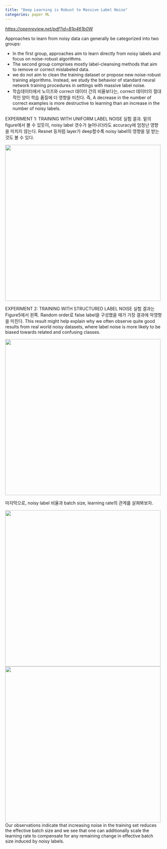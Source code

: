 ```yaml
---
title: "Deep Learning is Robust to Massive Label Noise"
categories: paper ML
---
```


*https://openreview.net/pdf?id=B1p461b0W*

Approaches to learn from noisy data can generally be categorized into two groups:

* In the first group, approaches aim to learn directly from noisy labels and focus on noise-robust algorithms.
* The second group comprises mostly label-cleansing methods that aim to remove or correct mislabeled data.
* we do not aim to clean the training dataset or propose new noise-robust training algorithms. Instead, we study the behavior of standard neural network training procedures in settings with massive label noise.
* 학습데이터에서 노이즈와 correct 데이터 간의 비율보다는, correct 데이터의 절대적인 양이 학습 품질에 더 영향을 미친다. 즉, A decrease in the number of correct examples is more destructive to learning than an increase in the number of noisy labels.

EXPERIMENT 1: TRAINING WITH UNIFORM LABEL NOISE 실험 결과. 밑의 figure에서 볼 수 있듯이, noisy label 갯수가 늘어나더라도 accuracy에 엄청난 영향을 미치지 않는다. Resnet 등처럼 layer가 deep할수록 noisy label의 영향을 덜 받는 것도 볼 수 있다.

<img src="https://nicolaswon.files.wordpress.com/2018/05/e18489e185b3e1848fe185b3e18485e185b5e186abe18489e185a3e186ba-2018-05-31-e1848be185a9e18492e185ae-12-03-27.png?w=1024" width="500"/>

EXPERIMENT 2: TRAINING WITH STRUCTURED LABEL NOISE 실험 결과는  Figure5에서 왼쪽. Random order로 false label을 구성했을 때가 가장 결과에 악영향을 미친다. This result might help explain why we often observe quite good results from real world noisy datasets, where label noise is more likely to be biased towards related and confusing classes.

<img src="https://nicolaswon.files.wordpress.com/2018/05/e18489e185b3e1848fe185b3e18485e185b5e186abe18489e185a3e186ba-2018-05-31-e1848be185a9e1848ce185a5e186ab-11-54-47.png?w=1024" width="500"/>

마지막으로, noisy label  비율과 batch size, learning rate의 관계를 살펴봐보자.

<img src="https://nicolaswon.files.wordpress.com/2018/05/e18489e185b3e1848fe185b3e18485e185b5e186abe18489e185a3e186ba-2018-05-31-e1848be185a9e18492e185ae-1-11-37.png" width="500"/>
<img src="https://nicolaswon.files.wordpress.com/2018/05/e18489e185b3e1848fe185b3e18485e185b5e186abe18489e185a3e186ba-2018-05-31-e1848be185a9e18492e185ae-1-11-16.png?w=1024" width="500"/>
Our observations indicate that increasing noise in the training set reduces the effective batch size and  we see that one can additionally scale the learning rate to compensate for any remaining change in effective batch size induced by noisy labels.

